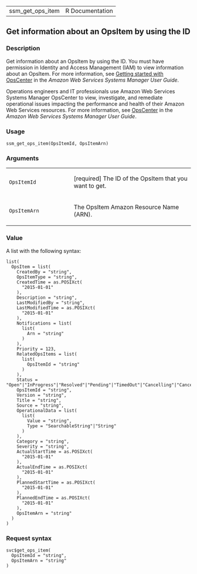 <table style="width: 100%;">
<tbody>
<tr class="odd">
<td>ssm_get_ops_item</td>
<td style="text-align: right;">R Documentation</td>
</tr>
</tbody>
</table>

## Get information about an OpsItem by using the ID

### Description

Get information about an OpsItem by using the ID. You must have
permission in Identity and Access Management (IAM) to view information
about an OpsItem. For more information, see [Getting started with
OpsCenter](https://docs.aws.amazon.com/systems-manager/latest/userguide/)
in the *Amazon Web Services Systems Manager User Guide*.

Operations engineers and IT professionals use Amazon Web Services
Systems Manager OpsCenter to view, investigate, and remediate
operational issues impacting the performance and health of their Amazon
Web Services resources. For more information, see
[OpsCenter](https://docs.aws.amazon.com/systems-manager/latest/userguide/OpsCenter.html)
in the *Amazon Web Services Systems Manager User Guide*.

### Usage

    ssm_get_ops_item(OpsItemId, OpsItemArn)

### Arguments

<table>
<colgroup>
<col style="width: 35%" />
<col style="width: 65%" />
</colgroup>
<tbody>
<tr class="odd">
<td><code id="ssm_get_ops_item_:_OpsItemId">OpsItemId</code></td>
<td><p>[required] The ID of the OpsItem that you want to get.</p></td>
</tr>
<tr class="even">
<td><code id="ssm_get_ops_item_:_OpsItemArn">OpsItemArn</code></td>
<td><p>The OpsItem Amazon Resource Name (ARN).</p></td>
</tr>
</tbody>
</table>

### Value

A list with the following syntax:

    list(
      OpsItem = list(
        CreatedBy = "string",
        OpsItemType = "string",
        CreatedTime = as.POSIXct(
          "2015-01-01"
        ),
        Description = "string",
        LastModifiedBy = "string",
        LastModifiedTime = as.POSIXct(
          "2015-01-01"
        ),
        Notifications = list(
          list(
            Arn = "string"
          )
        ),
        Priority = 123,
        RelatedOpsItems = list(
          list(
            OpsItemId = "string"
          )
        ),
        Status = "Open"|"InProgress"|"Resolved"|"Pending"|"TimedOut"|"Cancelling"|"Cancelled"|"Failed"|"CompletedWithSuccess"|"CompletedWithFailure"|"Scheduled"|"RunbookInProgress"|"PendingChangeCalendarOverride"|"ChangeCalendarOverrideApproved"|"ChangeCalendarOverrideRejected"|"PendingApproval"|"Approved"|"Rejected"|"Closed",
        OpsItemId = "string",
        Version = "string",
        Title = "string",
        Source = "string",
        OperationalData = list(
          list(
            Value = "string",
            Type = "SearchableString"|"String"
          )
        ),
        Category = "string",
        Severity = "string",
        ActualStartTime = as.POSIXct(
          "2015-01-01"
        ),
        ActualEndTime = as.POSIXct(
          "2015-01-01"
        ),
        PlannedStartTime = as.POSIXct(
          "2015-01-01"
        ),
        PlannedEndTime = as.POSIXct(
          "2015-01-01"
        ),
        OpsItemArn = "string"
      )
    )

### Request syntax

    svc$get_ops_item(
      OpsItemId = "string",
      OpsItemArn = "string"
    )
